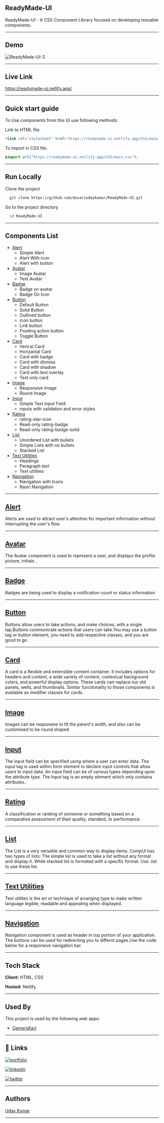 ## ReadyMade-UI 

ReadyMade-UI -  A CSS Component Library focused on developing resuable components.
<hr/>

## Demo

![ReadyMade-UI-3](https://user-images.githubusercontent.com/78147748/154959097-311f0fe2-cf7a-4e90-a045-d52a4f6f7814.gif)
<hr/>

## Live Link

 https://readymade-ui.netlify.app/
 <hr/>
 
## Quick start guide

To Use components from this UI use following methods:

Link to HTML file.

```html
<link rel="stylesheet" href="https://readymade-ui.netlify.app/CSS/main.css">
```

To import in CSS file.

```css
@import url("https://readymade-ui.netlify.app/CSS/main.css");
```
<hr/>

## Run Locally

Clone the project

```bash
  git clone https://github.com/dusariudaykumar/ReadyMade-UI.git
```

Go to the project directory

```bash
  cd ReadyMade-UI
```
<hr/>

## Components List

- [Alert](https://readymade-ui.netlify.app/components/alert/alert)
  * Simple Alert
  * Alert With icon
  * Alert with button
- [Avatar](https://readymade-ui.netlify.app/components/avatar/avatar)
  * Image Avatar
  * Text Avatar
- [Badge](https://readymade-ui.netlify.app/components/badge/badge)
  * Badge on avatar
  * Badge On Icon
- [Button](https://readymade-ui.netlify.app/components/button/button)
  * Default Button
  * Solid Button
  * Outlined button
  * Icon button
  * Link button
  * Floating action button
  * Toggle Button
- [Card](https://readymade-ui.netlify.app/components/card/card)
  * Verical Card
  *  Horizantal Card
  *  Card with badge
  * Card with dismiss
  * Card with shadow
  * Card with text overlay
  * Text only card
- [Image](https://readymade-ui.netlify.app/components/images/images)
  * Responsive Image
  * Round Image
- [Input](https://readymade-ui.netlify.app/components/input/input)
  * Simple Text Input Field
  * inputs with validation and error styles
- [Rating](https://readymade-ui.netlify.app/components/ratings/rating)
  * rating-star-icon
  * Read-only rating-badge
  * Read-only rating-badge-solid
- [List](https://readymade-ui.netlify.app/components/lists/lists)
  * Unordered List with bullets
  * Simple Lists with no bullets
  *  Stacked List
- [Text Utilities](https://readymade-ui.netlify.app/components/textutilities/text-utilities)
  * Headings
  * Paragraph text
  * Text utilities
- [Navigation](https://readymade-ui.netlify.app/components/navigation/navigation)
  * Navigation with Icons
  * Basic Navigation
<hr/>

## [Alert](https://readymade-ui.netlify.app/components/alert/alert)

Alerts are used to attract user's attention for important information without interrupting the user's flow.

<hr/>

## [Avatar](https://readymade-ui.netlify.app/components/avatar/avatar)

The Avatar component is used to represent a user, and displays the profile picture, initials .

<hr/>

## [Badge](https://readymade-ui.netlify.app/components/badge/badge)

Badges are being used to display a notification count or status information

<hr/>

## [Button](https://readymade-ui.netlify.app/components/button/button)

Buttons allow users to take actions, and make choices, with a single tap.Buttons communicate actions that users can take.You may use a button tag or button element, you need to add respective classes, and you are good to go.

<hr/>

## [Card](https://readymade-ui.netlify.app/components/card/card)

A card is a flexible and extensible content container. It includes options for headers and content, a wide variety of content, contextual background colors, and powerful display options. These cards can replace our old panels, wells, and thumbnails. Similar functionality to those components is available as modifier classes for cards.

<hr/>

##  [Image](https://readymade-ui.netlify.app/components/images/images)

Images can be responsive to fit the parent's width, and also can be customised to be round shaped

<hr/>

## [Input](https://readymade-ui.netlify.app/components/input/input)

The input field can be specified using where a user can enter data. The input tag is used within form element to declare input controls that allow users to input data. An input field can be of various types depending upon the attribute type. The Input tag is an empty element which only contains attributes..

<hr/>

## [Rating](https://readymade-ui.netlify.app/components/ratings/rating)

A classification or ranking of someone or something based on a comparative assessment of their quality, standard, or performance.

<hr/>

## [List](https://readymade-ui.netlify.app/components/lists/lists)

The List is a very versatile and common way to display items. CompUI has two types of lists: The simple list is used to take a list without any format and display it. While stacked list is formated with a specific format. Use .list to use these list.

<hr/>

## [Text Utilities](https://readymade-ui.netlify.app/components/textutilities/text-utilities)

Text utilites is the art or technique of arranging type to make written language legible, readable and appealing when displayed.

<hr/>

## [Navigation](https://readymade-ui.netlify.app/components/navigation/navigation)

Navigation component is used as header in top portion of your application. The buttons can be used for redirecting you to differnt pages.Use the code below for a responsive navigation bar.

<hr/>

## Tech Stack

**Client:** HTML, CSS

**Hosted:** Netlify

<hr/>

## Used By

This project is used by the following web apps:

- [GamersKart](https://gamerskart.netlify.app/)

<hr/>

## 🔗 Links

[![portfolio](https://img.shields.io/badge/my_portfolio-000?style=for-the-badge&logo=ko-fi&logoColor=white)](https://udaykumardusari.netlify.app/)

[![linkedin](https://img.shields.io/badge/linkedin-0A66C2?style=for-the-badge&logo=linkedin&logoColor=white)](https://www.linkedin.com/in/dusari-uday-kumar-bb2543207/)

[![twitter](https://img.shields.io/badge/twitter-1DA1F2?style=for-the-badge&logo=twitter&logoColor=white)](https://twitter.com/UdayKumarDusari)

<hr/>

## Authors

[Uday Kumar](https://github.com/dusariudaykumar)

---------------

